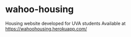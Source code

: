 # wahoo-housing
Housing website developed for UVA students
Available at https://wahoohousing.herokuapp.com/
